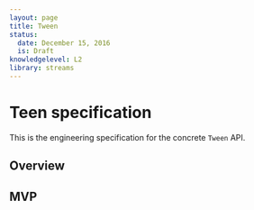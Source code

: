 ```yaml
---
layout: page
title: Tween
status:
  date: December 15, 2016
  is: Draft
knowledgelevel: L2
library: streams
---
```


# Teen specification

This is the engineering specification for the concrete `Tween` API.

## Overview

## MVP
